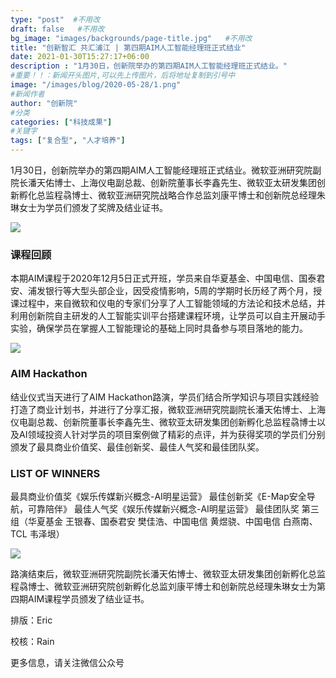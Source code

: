 ```yaml
---
type: "post"  #不用改
draft: false   #不用改
bg_image: "images/backgrounds/page-title.jpg"   #不用改
title: "创新智汇 共汇浦江 | 第四期AIM人工智能经理班正式结业"
date: 2021-01-30T15:27:17+06:00
description : "1月30日，创新院举办的第四期AIM人工智能经理班正式结业。"
#重要！！：新闻开头图片,可以先上传图片，后将地址复制到引号中
image: "/images/blog/2020-05-28/1.png"
#新闻作者
author: "创新院"
#分类
categories: ["科技成果"]
#关键字
tags: ["复合型", "人才培养"]
---
```





1月30日，创新院举办的第四期AIM人工智能经理班正式结业。微软亚洲研究院副院长潘天佑博士、上海仪电副总裁、创新院董事长李鑫先生、微软亚太研发集团创新孵化总监程骉博士、微软亚洲研究院战略合作总监刘康平博士和创新院总经理朱琳女士为学员们颁发了奖牌及结业证书。

![](https://www.shaiic.com/picture/1614325353700.jpg)

### 课程回顾

本期AIM课程于2020年12月5日正式开班，学员来自华夏基金、中国电信、国泰君安、浦发银行等大型头部企业，因受疫情影响，5周的学期时长历经了两个月，授课过程中，来自微软和仪电的专家们分享了人工智能领域的方法论和技术总结，并利用创新院自主研发的人工智能实训平台搭建课程环境，让学员可以自主开展动手实验，确保学员在掌握人工智能理论的基础上同时具备参与项目落地的能力。



![](https://www.shaiic.com/picture/1614325472299.jpg)


### AIM Hackathon

结业仪式当天进行了AIM Hackathon路演，学员们结合所学知识与项目实践经验打造了商业计划书，并进行了分享汇报，微软亚洲研究院副院长潘天佑博士、上海仪电副总裁、创新院董事长李鑫先生、微软亚太研发集团创新孵化总监程骉博士以及AI领域投资人针对学员的项目案例做了精彩的点评，并为获得奖项的学员们分别颁发了最具商业价值奖、最佳创新奖、最佳人气奖和最佳团队奖。

### LIST OF WINNERS
最具商业价值奖《娱乐传媒新兴概念-AI明星运营》
最佳创新奖《E-Map安全导航，可靠陪伴》
最佳人气奖《娱乐传媒新兴概念-AI明星运营》
最佳团队奖 第三组（华夏基金 王银春、国泰君安 樊佳浩、中国电信 黄煜骁、中国电信 白燕南、TCL 韦泽垠）

![](https://www.shaiic.com/picture/1614325909954.jpg)

路演结束后，微软亚洲研究院副院长潘天佑博士、微软亚太研发集团创新孵化总监程骉博士、微软亚洲研究院创新孵化总监刘康平博士和创新院总经理朱琳女士为第四期AIM课程学员颁发了结业证书。






排版：Eric

校核：Rain

更多信息，请关注微信公众号
